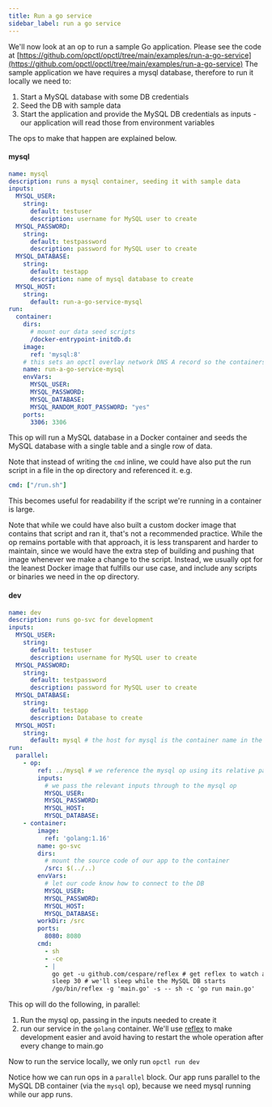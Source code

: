 ```yaml
---
title: Run a go service
sidebar_label: run a go service
---
```


We'll now look at an op to run a sample Go application. Please see the code at [https://github.com/opctl/opctl/tree/main/examples/run-a-go-service](https://github.com/opctl/opctl/tree/main/examples/run-a-go-service)
The sample application we have requires a mysql database, therefore to run it locally we need to:
1. Start a MySQL database with some DB credentials
2. Seed the DB with sample data
3. Start the application and provide the MySQL DB credentials as inputs - our application will read those from environment variables

The ops to make that happen are explained below.

#### mysql
```yaml
name: mysql
description: runs a mysql container, seeding it with sample data
inputs:
  MYSQL_USER:
    string:
      default: testuser
      description: username for MySQL user to create
  MYSQL_PASSWORD:
    string:
      default: testpassword
      description: password for MySQL user to create
  MYSQL_DATABASE:
    string:
      default: testapp
      description: name of mysql database to create
  MYSQL_HOST:
    string:
      default: run-a-go-service-mysql
run:
  container:
    dirs:
      # mount our data seed scripts
      /docker-entrypoint-initdb.d:
    image:
      ref: 'mysql:8'
    # this sets an opctl overlay network DNS A record so the containers available via this name.
    name: run-a-go-service-mysql
    envVars:
      MYSQL_USER:
      MYSQL_PASSWORD:
      MYSQL_DATABASE:
      MYSQL_RANDOM_ROOT_PASSWORD: "yes"
    ports:
      3306: 3306
```
This op will run a MySQL database in a Docker container and seeds the MySQL database with a single table and a single row of data.

Note that instead of writing the `cmd` inline, we could have also put the run script in a file in the op directory and referenced it.
e.g.
```yaml 
cmd: ["/run.sh"]
```
This becomes useful for readability if the script we're running in a container is large.

Note that while we could have also built a custom docker image that contains that script and ran it, that's not a recommended practice. While the op remains portable with that approach, it is less transparent and harder to maintain, since we would have the extra step of building and pushing that image whenever we make a change to the script. Instead, we usually opt for the leanest Docker image that fulfills our use case, and include any scripts or binaries we need in the op directory.

#### dev
```yaml
name: dev
description: runs go-svc for development
inputs:
  MYSQL_USER:
    string:
      default: testuser
      description: username for MySQL user to create
  MYSQL_PASSWORD:
    string:
      default: testpassword
      description: password for MySQL user to create
  MYSQL_DATABASE:
    string:
      default: testapp
      description: Database to create
  MYSQL_HOST:
    string:
      default: mysql # the host for mysql is the container name in the mysql op
run:
  parallel:
    - op:
        ref: ../mysql # we reference the mysql op using its relative path to this op
        inputs:
          # we pass the relevant inputs through to the mysql op
          MYSQL_USER:
          MYSQL_PASSWORD:
          MYSQL_HOST:
          MYSQL_DATABASE:
    - container:
        image:
          ref: 'golang:1.16'
        name: go-svc
        dirs:
          # mount the source code of our app to the container
          /src: $(../..) 
        envVars:
          # let our code know how to connect to the DB
          MYSQL_USER:
          MYSQL_PASSWORD:
          MYSQL_HOST:
          MYSQL_DATABASE:
        workDir: /src
        ports:
          8080: 8080
        cmd:
          - sh
          - -ce
          - |
            go get -u github.com/cespare/reflex # get reflex to watch and hot-reload our main.go
            sleep 30 # we'll sleep while the MySQL DB starts
            /go/bin/reflex -g 'main.go' -s -- sh -c 'go run main.go'
```

This op will do the following, in parallel:
1. Run the mysql op, passing in the inputs needed to create it
2. run our service in the `golang` container. We'll use [reflex](https://github.com/cespare/reflex) to make development easier and avoid having to restart the whole operation after every change to main.go

Now to run the service locally, we only run `opctl run dev`

Notice how we can run ops in a `parallel` block. Our app runs parallel to the MySQL DB container (via the `mysql` op), because we need mysql running while our app runs.
